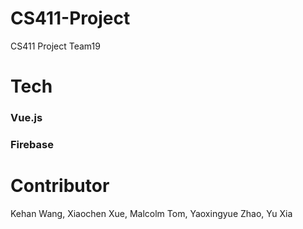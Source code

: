 # CS411-Project
CS411 Project Team19

# Tech

### Vue.js

### Firebase

# Contributor
Kehan Wang,
Xiaochen Xue,
Malcolm Tom,
Yaoxingyue Zhao,
Yu Xia
